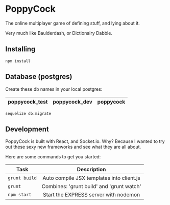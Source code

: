 # PoppyCock
The online multiplayer game of defining stuff, and lying about it.

Very much like Baulderdash, or Dictionairy Dabble.

## Installing
`npm install`

## Database (postgres)
Create these db names in your local postgres:

|poppycock_test|poppycock_dev|poppycock|
| ------------ | -----------:|:--------|

`sequelize db:migrate`

## Development
PoppyCock is built with React, and Socket.io.
Why? Because I wanted to try out these sexy new frameworks and see what they are all about.

Here are some commands to get you started:

| Task | Description |
| ---- | :----------: |
|`grunt build`|Auto compile JSX templates into client.js|
|`grunt`| Combines: 'grunt build' and  'grunt watch'|
|`npm start`| Start the EXPRESS server with nodemon|

